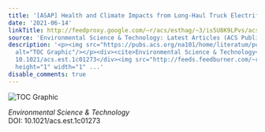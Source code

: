 ```yaml
---
title: '[ASAP] Health and Climate Impacts from Long-Haul Truck Electrification'
date: '2021-06-14'
linkTitle: http://feedproxy.google.com/~r/acs/esthag/~3/is5U8K9LPvs/acs.est.1c01273
source: 'Environmental Science & Technology: Latest Articles (ACS Publications)'
description: '<p><img src="https://pubs.acs.org/na101/home/literatum/publisher/achs/journals/content/esthag/0/esthag.ahead-of-print/acs.est.1c01273/20210614/images/medium/es1c01273_0005.gif"
  alt="TOC Graphic"/></p><div><cite>Environmental Science & Technology</cite></div><div>DOI:
  10.1021/acs.est.1c01273</div><img src="http://feeds.feedburner.com/~r/acs/esthag/~4/is5U8K9LPvs"
  height="1" width="1" ...'
disable_comments: true
---
```

<p><img src="https://pubs.acs.org/na101/home/literatum/publisher/achs/journals/content/esthag/0/esthag.ahead-of-print/acs.est.1c01273/20210614/images/medium/es1c01273_0005.gif" alt="TOC Graphic"/></p><div><cite>Environmental Science & Technology</cite></div><div>DOI: 10.1021/acs.est.1c01273</div><img src="http://feeds.feedburner.com/~r/acs/esthag/~4/is5U8K9LPvs" height="1" width="1" ...